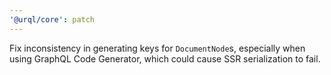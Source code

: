 ```yaml
---
'@urql/core': patch
---
```


Fix inconsistency in generating keys for `DocumentNode`s, especially when using GraphQL Code Generator, which could cause SSR serialization to fail.
